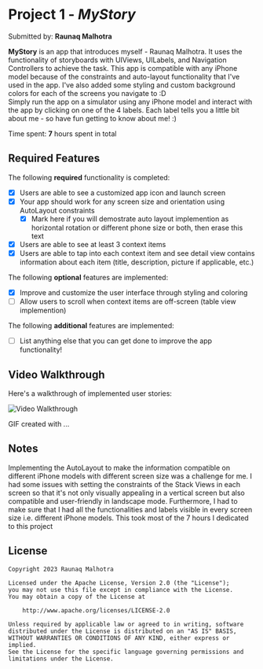 # Project 1 - *MyStory*

Submitted by: **Raunaq Malhotra**

**MyStory** is an app that introduces myself - Raunaq Malhotra. It uses the functionality of storyboards with UIViews, UILabels, and Navigation Controllers to achieve the task. This app is compatible with any iPhone model because of the constraints and auto-layout functionality that I've used in the app. I've also added some styling and custom background colors for each of the screens you navigate to :D <br> Simply run the app on a simulator using any iPhone model and interact with the app by clicking on one of the 4 labels. Each label tells you a little bit about me - so have fun getting to know about me! :)

Time spent: **7** hours spent in total

## Required Features

The following **required** functionality is completed:

- [x] Users are able to see a customized app icon and launch screen
- [x] Your app should work for any screen size and orientation using AutoLayout constraints
  - [x] Mark here if you will demostrate auto layout implemention as horizontal rotation or different phone size or both, then erase this text
- [x] Users are able to see at least 3 context items
- [x] Users are able to tap into each context item and see detail view contains information about each item (title, description, picture if applicable, etc.)
 
The following **optional** features are implemented:

- [x] Improve and customize the user interface through styling and coloring
- [ ] Allow users to scroll when context items are off-screen (table view implemention)

The following **additional** features are implemented:

- [ ] List anything else that you can get done to improve the app functionality!

## Video Walkthrough

Here's a walkthrough of implemented user stories:

<img src='https://recordit.co/qEh5nlwBiU.gif' title='Video Walkthrough' width='' alt='Video Walkthrough' />

GIF created with ...  
<!-- Recommended tools:
[Kap](https://getkap.co/) for macOS
[ScreenToGif](https://www.screentogif.com/) for Windows
[peek](https://github.com/phw/peek) for Linux. -->

## Notes

Implementing the AutoLayout to make the information compatible on different iPhone models with different screen size was a challenge for me. I had some issues with setting the constraints of the Stack Views in each screen so that it's not only visually appealing in a vertical screen but also compatible and user-friendly in landscape mode. Furthermore, I had to make sure that I had all the functionalities and labels visible in every screen size i.e. different iPhone models. This took most of the 7 hours I dedicated to this project

## License

    Copyright 2023 Raunaq Malhotra

    Licensed under the Apache License, Version 2.0 (the "License");
    you may not use this file except in compliance with the License.
    You may obtain a copy of the License at

        http://www.apache.org/licenses/LICENSE-2.0

    Unless required by applicable law or agreed to in writing, software
    distributed under the License is distributed on an "AS IS" BASIS,
    WITHOUT WARRANTIES OR CONDITIONS OF ANY KIND, either express or implied.
    See the License for the specific language governing permissions and
    limitations under the License.
